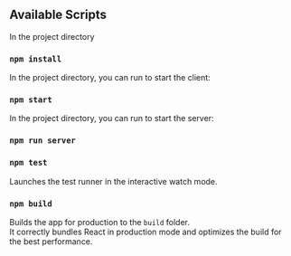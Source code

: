 ## Available Scripts
In the project directory
### `npm install`
In the project directory, you can run to start the client:
### `npm start`
In the project directory, you can run to start the server:
### `npm run server`


### `npm test`

Launches the test runner in the interactive watch mode.<br />

### `npm build`

Builds the app for production to the `build` folder.<br />
It correctly bundles React in production mode and optimizes the build for the best performance.



